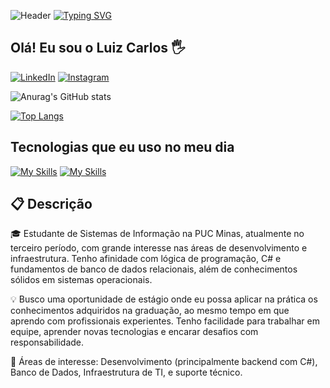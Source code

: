 ![Header](https://capsule-render.vercel.app/api?type=waving&color=auto&height=300&section=header&text=Bem-vindo(a)!&fontSize=70)
[![Typing SVG](https://readme-typing-svg.demolab.com?font=Fira+Code&pause=1000&width=435&lines=Seguindo+nessa+vida+de+caf%C3%A9+e+%C3%B3dio)](https://git.io/typing-svg)

## Olá! Eu sou o Luiz Carlos 🖐️


[![LinkedIn](https://img.shields.io/badge/LinkedIn-0077B5?style=for-the-badge&logo=linkedin&logoColor=white)](https://www.linkedin.com/in/luiz-carlos-alves-a28ab62b8/)
[![Instagram](https://img.shields.io/badge/Instagram-E4405F?style=for-the-badge&logo=instagram&logoColor=white)](https://www.instagram.com/_luizi21?igsh=MXdmY2xqZHRicmQzMg%3D%3D&utm_source=qr)



![Anurag's GitHub stats](https://github-readme-stats.vercel.app/api?username=LuizinDoTI&show_icons=true&theme=transparent)

[![Top Langs](https://github-readme-stats.vercel.app/api/top-langs/?username=LuizinDoTI&layout=compact)](https://github.com/anuraghazra/github-readme-stats&theme=merko)
## Tecnologias que eu uso no meu dia


[![My Skills](https://skillicons.dev/icons?i=js,html,css,mysql,cs,py,postrgres&perline=3)](https://skillicons.dev)
[![My Skills](https://skillicons.dev/icons?i=git,gitlab,swift,apple,docker,dotnet&perline=3)](https://skillicons.dev)

## 📋 Descrição

🎓 Estudante de Sistemas de Informação na PUC Minas, atualmente no terceiro período, com grande interesse nas áreas de desenvolvimento e infraestrutura. Tenho afinidade com lógica de programação, C# e fundamentos de banco de dados relacionais, além de conhecimentos sólidos em sistemas operacionais.

💡 Busco uma oportunidade de estágio onde eu possa aplicar na prática os conhecimentos adquiridos na graduação, ao mesmo tempo em que aprendo com profissionais experientes. Tenho facilidade para trabalhar em equipe, aprender novas tecnologias e encarar desafios com responsabilidade.

🚀 Áreas de interesse: Desenvolvimento (principalmente backend com C#), Banco de Dados, Infraestrutura de TI, e suporte técnico.



